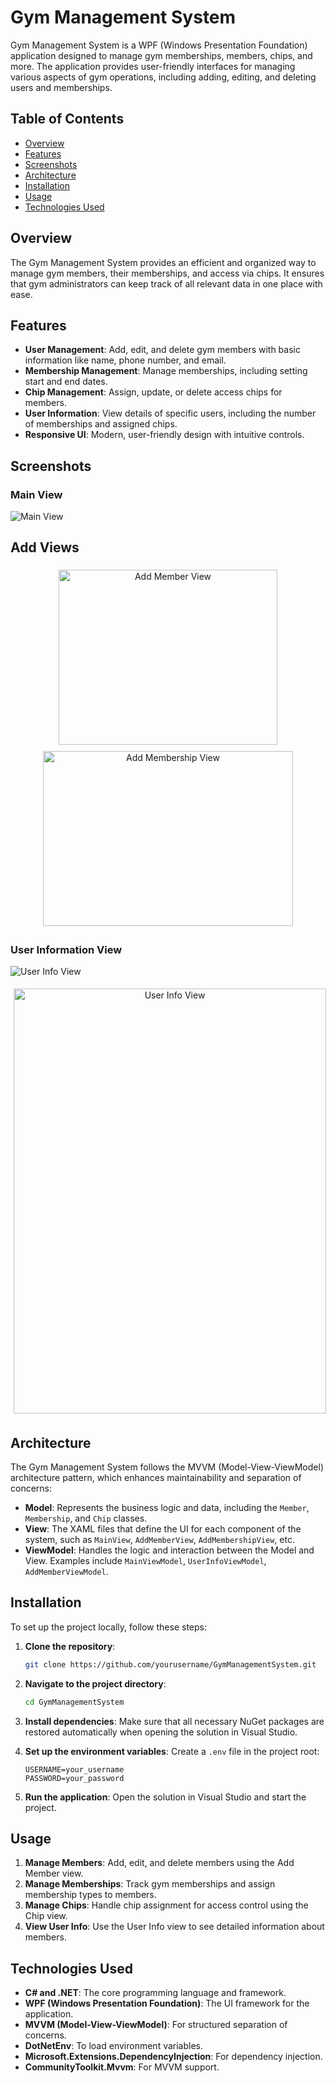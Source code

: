 
# Gym Management System

Gym Management System is a WPF (Windows Presentation Foundation) application designed to manage gym memberships, members, chips, and more. The application provides user-friendly interfaces for managing various aspects of gym operations, including adding, editing, and deleting users and memberships.

## Table of Contents

- [Overview](#overview)
- [Features](#features)
- [Screenshots](#screenshots)
- [Architecture](#architecture)
- [Installation](#installation)
- [Usage](#usage)
- [Technologies Used](#technologies-used)

## Overview

The Gym Management System provides an efficient and organized way to manage gym members, their memberships, and access via chips. It ensures that gym administrators can keep track of all relevant data in one place with ease.

## Features

- **User Management**: Add, edit, and delete gym members with basic information like name, phone number, and email.
- **Membership Management**: Manage memberships, including setting start and end dates.
- **Chip Management**: Assign, update, or delete access chips for members.
- **User Information**: View details of specific users, including the number of memberships and assigned chips.
- **Responsive UI**: Modern, user-friendly design with intuitive controls.

## Screenshots

### Main View
![Main View](https://github.com/xbognar/GymManagementSystemFrontend/blob/master/GymWPF/Resources/Images/MainView.png)

## Add Views

<div align="center">
    <img src="https://github.com/xbognar/GymManagementSystemFrontend/blob/master/GymWPF/Resources/Images/AddMemberView.png" alt="Add Member View" width="350" height="280" style="margin: 5px;"/>
    <img src="https://github.com/xbognar/GymManagementSystemFrontend/blob/master/GymWPF/Resources/Images/AddMembershipView.png" alt="Add Membership View" width="400" height="280" style="margin: 5px;"/>
</div>

### User Information View
![User Info View](https://github.com/xbognar/GymManagementSystemFrontend/blob/master/GymWPF/Resources/Images/UserInfoView.png)

<div align="center">
    <img src="https://github.com/xbognar/GymManagementSystemFrontend/blob/master/GymWPF/Resources/Images/UserInfoView.png" alt="User Info View" width="500" height="680" style="margin: 5px;"/>
</div>

## Architecture

The Gym Management System follows the MVVM (Model-View-ViewModel) architecture pattern, which enhances maintainability and separation of concerns:

- **Model**: Represents the business logic and data, including the `Member`, `Membership`, and `Chip` classes.
- **View**: The XAML files that define the UI for each component of the system, such as `MainView`, `AddMemberView`, `AddMembershipView`, etc.
- **ViewModel**: Handles the logic and interaction between the Model and View. Examples include `MainViewModel`, `UserInfoViewModel`, `AddMemberViewModel`.

## Installation

To set up the project locally, follow these steps:

1. **Clone the repository**:
   ```bash
   git clone https://github.com/yourusername/GymManagementSystem.git
   ```

2. **Navigate to the project directory**:
   ```bash
   cd GymManagementSystem
   ```

3. **Install dependencies**:
   Make sure that all necessary NuGet packages are restored automatically when opening the solution in Visual Studio.

4. **Set up the environment variables**:
   Create a `.env` file in the project root:
   ```plaintext
   USERNAME=your_username
   PASSWORD=your_password
   ```

5. **Run the application**:
   Open the solution in Visual Studio and start the project.

## Usage

1. **Manage Members**: Add, edit, and delete members using the Add Member view.
2. **Manage Memberships**: Track gym memberships and assign membership types to members.
3. **Manage Chips**: Handle chip assignment for access control using the Chip view.
4. **View User Info**: Use the User Info view to see detailed information about members.

## Technologies Used

- **C# and .NET**: The core programming language and framework.
- **WPF (Windows Presentation Foundation)**: The UI framework for the application.
- **MVVM (Model-View-ViewModel)**: For structured separation of concerns.
- **DotNetEnv**: To load environment variables.
- **Microsoft.Extensions.DependencyInjection**: For dependency injection.
- **CommunityToolkit.Mvvm**: For MVVM support.


